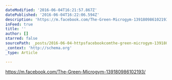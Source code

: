 ```yaml
---
dateModified: '2016-06-04T16:21:57.867Z'
datePublished: '2016-06-04T16:22:06.594Z'
description: 'https://m.facebook.com/The-Green-Microgym-139180986102193/'
inFeed: true
title: ''
author: []
starred: false
sourcePath: _posts/2016-06-04-httpsfacebookcomthe-green-microgym-139180986102193.md
_context: 'http://schema.org'
_type: Article

---
```

https://m.facebook.com/The-Green-Microgym-139180986102193/